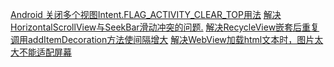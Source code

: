[Android 关闭多个视图Intent.FLAG_ACTIVITY_CLEAR_TOP用法](https://blog.csdn.net/lvxiangan/article/details/42120951)
[解决HorizontalScrollView与SeekBar滑动冲突的问题.](https://blog.csdn.net/qq_15800305/article/details/49885319)
[解决RecycleView嵌套后重复调用addItemDecoration方法使间隔增大](https://blog.csdn.net/weixin_42063398/article/details/80107782)
[解决WebView加载html文本时，图片太大不能适配屏幕](https://blog.csdn.net/qq_36437339/article/details/80895646)
